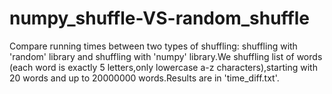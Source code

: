# numpy_shuffle-VS-random_shuffle
Compare running times between two types of shuffling: shuffling with 'random' library and shuffling with 'numpy' library.We shuffling list of words (each word is exactly 5 letters,only lowercase a-z characters),starting with 20 words and up to 20000000 words.Results are in 'time_diff.txt'.
